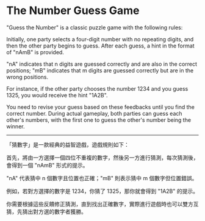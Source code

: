 # The Number Guess Game

"Guess the Number" is a classic puzzle game with the following rules:

Initially, one party selects a four-digit number with no repeating digits, and then the other party begins to guess. After each guess, a hint in the format of "nAmB" is provided.

"nA" indicates that n digits are guessed correctly and are also in the correct positions; "mB" indicates that m digits are guessed correctly but are in the wrong positions.

For instance, if the other party chooses the number 1234 and you guess 1325, you would receive the hint "1A2B".

You need to revise your guess based on these feedbacks until you find the correct number. During actual gameplay, both parties can guess each other's numbers, with the first one to guess the other's number being the winner.

---

「猜數字」是一款經典的益智遊戲，遊戲規則如下：

首先，將由一方選擇一個四位不重複的數字，然後另一方進行猜測，每次猜測後，會得到一個 "nAmB" 形式的提示。

"nA" 代表猜中 n 個數字且位置也正確；"mB" 則表示猜中 m 個數字但位置錯誤。

例如，若對方選擇的數字是 1234，你猜了 1325，那你就會得到 "1A2B" 的提示。

你需要根據這些反饋修正猜測，直到找出正確數字，實際進行遊戲時也可以雙方互猜，先猜出對方選的數字者獲勝。
